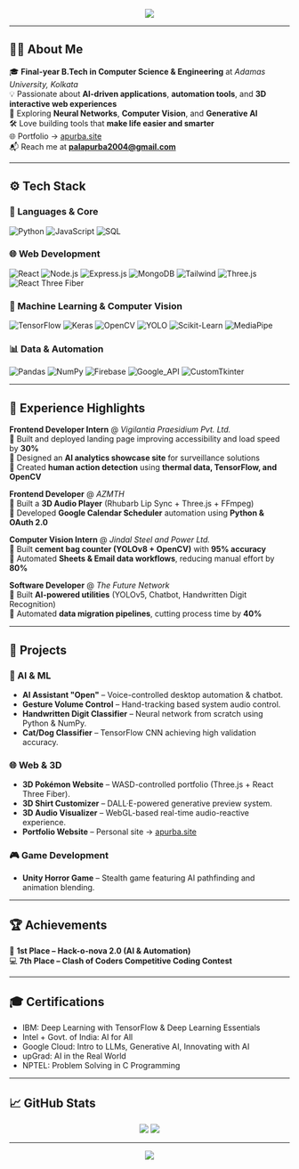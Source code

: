 <p align="center">
  <img src="https://readme-typing-svg.herokuapp.com?color=E22FE4&center=true&lines=Hi👋,+I'm+Apurba+Pal;Computer+Science+Student;🚀+Full+Stack+Developer;🤖+Machine+Learning+and+CV+Enthusiast;🎨+3D+Web+and+Interactive+Experience+Builder;🎮+Gamer,+Chess+Player,+Anime+Lover;Welcome+to+my+GitHub!">
</p>

---

## 🧑‍💻 About Me

🎓 **Final-year B.Tech in Computer Science & Engineering** at *Adamas University, Kolkata*  
💡 Passionate about **AI-driven applications**, **automation tools**, and **3D interactive web experiences**  
🧠 Exploring **Neural Networks**, **Computer Vision**, and **Generative AI**  
🛠️ Love building tools that **make life easier and smarter**  
🌐 Portfolio → [apurba.site](https://apurba.site)  
📬 Reach me at **palapurba2004@gmail.com**  

---

## ⚙️ Tech Stack

### 🚀 Languages & Core
![Python](https://img.shields.io/badge/Python-3670A0?style=for-the-badge&logo=python&logoColor=ffdd54)
![JavaScript](https://img.shields.io/badge/JavaScript-F7DF1E?style=for-the-badge&logo=javascript&logoColor=black)
![SQL](https://img.shields.io/badge/SQL-%23025E8C.svg?style=for-the-badge&logo=sqlite&logoColor=white)

### 🌐 Web Development
![React](https://img.shields.io/badge/React-%2361DAFB.svg?style=for-the-badge&logo=react&logoColor=black)
![Node.js](https://img.shields.io/badge/Node.js-%23339933.svg?style=for-the-badge&logo=node.js&logoColor=white)
![Express.js](https://img.shields.io/badge/Express.js-%23000000.svg?style=for-the-badge&logo=express&logoColor=white)
![MongoDB](https://img.shields.io/badge/MongoDB-%2347A248.svg?style=for-the-badge&logo=mongodb&logoColor=white)
![Tailwind](https://img.shields.io/badge/Tailwind_CSS-%2338B2AC.svg?style=for-the-badge&logo=tailwind-css&logoColor=white)
![Three.js](https://img.shields.io/badge/Three.js-black?style=for-the-badge&logo=three.js&logoColor=white)
![React Three Fiber](https://img.shields.io/badge/React_Three_Fiber-%2300C4CC.svg?style=for-the-badge&logo=react&logoColor=white)

### 🤖 Machine Learning & Computer Vision
![TensorFlow](https://img.shields.io/badge/TensorFlow-FF6F00.svg?style=for-the-badge&logo=tensorflow&logoColor=white)
![Keras](https://img.shields.io/badge/Keras-D00000?style=for-the-badge&logo=keras&logoColor=white)
![OpenCV](https://img.shields.io/badge/OpenCV-5C3EE8.svg?style=for-the-badge&logo=opencv&logoColor=white)
![YOLO](https://img.shields.io/badge/YOLO-%2300FFFF.svg?style=for-the-badge&logoColor=black)
![Scikit-Learn](https://img.shields.io/badge/Scikit--Learn-F7931E.svg?style=for-the-badge&logo=scikit-learn&logoColor=white)
![MediaPipe](https://img.shields.io/badge/MediaPipe-%23FF6F00.svg?style=for-the-badge&logo=google&logoColor=white)

### 📊 Data & Automation
![Pandas](https://img.shields.io/badge/pandas-150458?style=for-the-badge&logo=pandas&logoColor=white)
![NumPy](https://img.shields.io/badge/numpy-013243?style=for-the-badge&logo=numpy&logoColor=white)
![Firebase](https://img.shields.io/badge/Firebase-FFCA28?style=for-the-badge&logo=firebase&logoColor=black)
![Google_API](https://img.shields.io/badge/Google_APIs-4285F4?style=for-the-badge&logo=google&logoColor=white)
![CustomTkinter](https://img.shields.io/badge/CustomTkinter-%23007ACC.svg?style=for-the-badge&logo=python&logoColor=white)

---

## 💼 Experience Highlights

**Frontend Developer Intern** @ *Vigilantia Praesidium Pvt. Ltd.*  
🔹 Built and deployed landing page improving accessibility and load speed by **30%**  
🔹 Designed an **AI analytics showcase site** for surveillance solutions  
🔹 Created **human action detection** using **thermal data, TensorFlow, and OpenCV**

**Frontend Developer** @ *AZMTH*  
🔹 Built a **3D Audio Player** (Rhubarb Lip Sync + Three.js + FFmpeg)  
🔹 Developed **Google Calendar Scheduler** automation using **Python & OAuth 2.0**

**Computer Vision Intern** @ *Jindal Steel and Power Ltd.*  
🔹 Built **cement bag counter (YOLOv8 + OpenCV)** with **95% accuracy**  
🔹 Automated **Sheets & Email data workflows**, reducing manual effort by **80%**

**Software Developer** @ *The Future Network*  
🔹 Built **AI-powered utilities** (YOLOv5, Chatbot, Handwritten Digit Recognition)  
🔹 Automated **data migration pipelines**, cutting process time by **40%**

---

## 🧠 Projects

### 🤖 AI & ML
- **AI Assistant "Open"** – Voice-controlled desktop automation & chatbot.  
- **Gesture Volume Control** – Hand-tracking based system audio control.  
- **Handwritten Digit Classifier** – Neural network from scratch using Python & NumPy.  
- **Cat/Dog Classifier** – TensorFlow CNN achieving high validation accuracy.

### 🌐 Web & 3D
- **3D Pokémon Website** – WASD-controlled portfolio (Three.js + React Three Fiber).  
- **3D Shirt Customizer** – DALL·E-powered generative preview system.  
- **3D Audio Visualizer** – WebGL-based real-time audio-reactive experience.  
- **Portfolio Website** – Personal site → [apurba.site](https://apurba.site)

### 🎮 Game Development
- **Unity Horror Game** – Stealth game featuring AI pathfinding and animation blending.

---

## 🏆 Achievements
🏅 **1st Place – Hack-o-nova 2.0 (AI & Automation)**  
💻 **7th Place – Clash of Coders Competitive Coding Contest**

---

## 🎓 Certifications
- IBM: Deep Learning with TensorFlow & Deep Learning Essentials  
- Intel + Govt. of India: AI for All  
- Google Cloud: Intro to LLMs, Generative AI, Innovating with AI  
- upGrad: AI in the Real World  
- NPTEL: Problem Solving in C Programming  

---

## 📈 GitHub Stats

<p align="center">
  <img src="https://github-readme-stats.vercel.app/api/top-langs/?username=Apurba-pal&theme=tokyonight&layout=compact&hide_border=false" />
  <img src="https://github-contributor-stats.vercel.app/api?username=Apurba-pal&limit=5&theme=tokyonight&combine_all_yearly_contributions=true" />
</p>

---

<p align="center">
  <img src="https://visitcount.itsvg.in/api?id=Apurba-pal&icon=0&color=3" />
</p>
